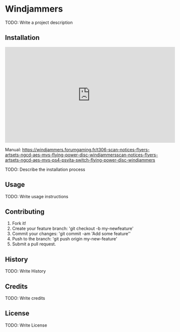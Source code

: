 # Windjammers

TODO: Write a project description

## Installation

<iframe width="560" height="315" src="https://www.youtube.com/embed/Y6pbwwpxGAo" title="YouTube video player" frameborder="0" allow="accelerometer; autoplay; clipboard-write; encrypted-media; gyroscope; picture-in-picture" allowfullscreen></iframe>

Manual: https://windjammers.forumgaming.fr/t306-scan-notices-flyers-artsets-ngcd-aes-mvs-flying-power-disc-windjammersscan-notices-flyers-artsets-ngcd-aes-mvs-ps4-psvita-switch-flying-power-disc-windjammers

TODO: Describe the installation process

## Usage

TODO: Write usage instructions

## Contributing

1. Fork it!
2. Create your feature branch: 'git checkout -b my-newfeature'
3. Commit your changes: 'git commit -am 'Add some feature''
4. Push to the branch: 'git push origin my-new-feature'
5. Submit a pull request.

## History

TODO: Write History

## Credits

TODO: Write credits

## License

TODO: Write License
